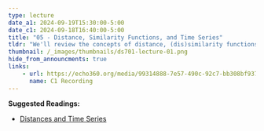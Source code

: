 ```yaml
---
type: lecture
date_a1: 2024-09-19T15:30:00-5:00
date_c1: 2024-09-18T16:40:00-5:00
title: "05 - Distance, Similarity Functions, and Time Series"
tldr: "We'll review the concepts of distance, (dis)similarity functions, and time series."
thumbnail: /_images/thumbnails/ds701-lecture-01.png
hide_from_announcments: true
links: 
    - url: https://echo360.org/media/99314888-7e57-490c-92c7-bb308bf9373a/public
      name: C1 Recording
---
```


**Suggested Readings:**
- [Distances and Time Series](https://tools4ds.github.io/DS701-Course-Notes/05-Distances-Timeseries.html)
